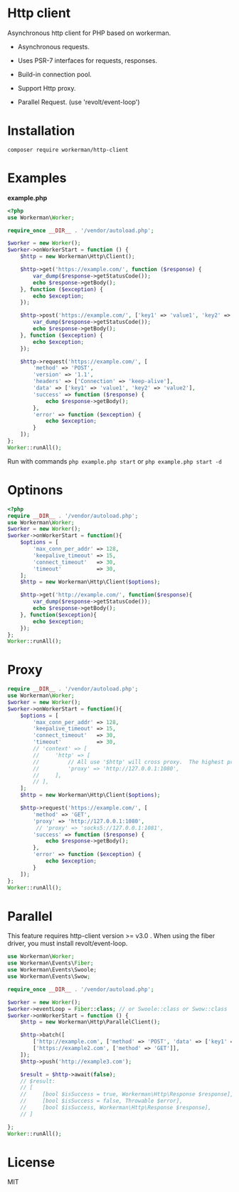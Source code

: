 # Http client
Asynchronous http client for PHP based on workerman.

-  Asynchronous requests.

-  Uses PSR-7 interfaces for requests, responses.

-  Build-in connection pool.

-  Support Http proxy.

-  Parallel Request. (use 'revolt/event-loop')

# Installation
`composer require workerman/http-client`

# Examples
**example.php**
```php
<?php
use Workerman\Worker;

require_once __DIR__ . '/vendor/autoload.php';

$worker = new Worker();
$worker->onWorkerStart = function () {
    $http = new Workerman\Http\Client();

    $http->get('https://example.com/', function ($response) {
        var_dump($response->getStatusCode());
        echo $response->getBody();
    }, function ($exception) {
        echo $exception;
    });

    $http->post('https://example.com/', ['key1' => 'value1', 'key2' => 'value2'], function ($response) {
        var_dump($response->getStatusCode());
        echo $response->getBody();
    }, function ($exception) {
        echo $exception;
    });

    $http->request('https://example.com/', [
        'method' => 'POST',
        'version' => '1.1',
        'headers' => ['Connection' => 'keep-alive'],
        'data' => ['key1' => 'value1', 'key2' => 'value2'],
        'success' => function ($response) {
            echo $response->getBody();
        },
        'error' => function ($exception) {
            echo $exception;
        }
    ]);
};
Worker::runAll();
```

Run with commands `php example.php start` or `php example.php start -d`

# Optinons
```php
<?php
require __DIR__ . '/vendor/autoload.php';
use Workerman\Worker;
$worker = new Worker();
$worker->onWorkerStart = function(){
    $options = [
        'max_conn_per_addr' => 128,
        'keepalive_timeout' => 15,
        'connect_timeout'   => 30,
        'timeout'           => 30,
    ];
    $http = new Workerman\Http\Client($options);

    $http->get('http://example.com/', function($response){
        var_dump($response->getStatusCode());
        echo $response->getBody();
    }, function($exception){
        echo $exception;
    });
};
Worker::runAll();
```

# Proxy
```php
require __DIR__ . '/vendor/autoload.php';
use Workerman\Worker;
$worker = new Worker();
$worker->onWorkerStart = function(){
    $options = [
        'max_conn_per_addr' => 128,
        'keepalive_timeout' => 15,
        'connect_timeout'   => 30,
        'timeout'           => 30,
        // 'context' => [
        //     'http' => [
        //         // All use '$http' will cross proxy.  The highest priority here. !!!
        //         'proxy' => 'http://127.0.0.1:1080',
        //     ],
        // ],
    ];
    $http = new Workerman\Http\Client($options);

    $http->request('https://example.com/', [
        'method' => 'GET',
        'proxy' => 'http://127.0.0.1:1080',
         // 'proxy' => 'socks5://127.0.0.1:1081',
        'success' => function ($response) {
            echo $response->getBody();
        },
        'error' => function ($exception) {
            echo $exception;
        }
    ]);
};
Worker::runAll();

```

# Parallel

This feature requires http-client version >= v3.0 .
When using the fiber driver, you must install revolt/event-loop.

```php
use Workerman\Worker;
use Workerman\Events\Fiber;
use Workerman\Events\Swoole;
use Workerman\Events\Swow;

require_once __DIR__ . '/vendor/autoload.php';

$worker = new Worker();
$worker->eventLoop = Fiber::class; // or Swoole::class or Swow::class
$worker->onWorkerStart = function () {
    $http = new Workerman\Http\ParallelClient();

    $http->batch([
        ['http://example.com', ['method' => 'POST', 'data' => ['key1' => 'value1', 'key2' => 'value2']]],
        ['https://example2.com', ['method' => 'GET']],
    ]);
    $http->push('http://example3.com');

    $result = $http->await(false);
    // $result:
    // [
    //     [bool $isSuccess = true, Workerman\Http\Response $response],
    //     [bool $isSuccess = false, Throwable $error],
    //     [bool $isSuccess, Workerman\Http\Response $response],
    // ]

};
Worker::runAll();
```

# License

MIT
